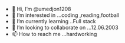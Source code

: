 - 👋 Hi, I’m @umedjon1208
- 👀 I’m interested in ...coding ,reading,football
- 🌱 I’m currently learning ..Full stack
- 💞️ I’m looking to collaborate on ...12.06.2003
- 📫 How to reach me ...hardworking

<!---
umedjon1208/umedjon1208 is a ✨ special ✨ repository because its `README.md` (this file) appears on your GitHub profile.
You can click the Preview link to take a look at your changes.
--->
